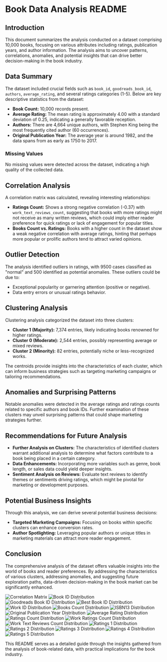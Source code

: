 # Book Data Analysis README

## Introduction
This document summarizes the analysis conducted on a dataset comprising 10,000 books, focusing on various attributes including ratings, publication years, and author information. The analysis aims to uncover patterns, correlations, anomalies, and potential insights that can drive better decision-making in the book industry.

## Data Summary
The dataset included crucial fields such as `book_id`, `goodreads_book_id`, `authors`, `average_rating`, and several ratings categories (1-5). Below are key descriptive statistics from the dataset:

- **Book Count:** 10,000 records present.
- **Average Rating:** The mean rating is approximately 4.00 with a standard deviation of 0.25, indicating a generally favorable reception.
- **Authors:** There are 4,664 unique authors, with Stephen King being the most frequently cited author (60 occurrences).
- **Original Publication Year:** The average year is around 1982, and the data spans from as early as 1750 to 2017.

### Missing Values
No missing values were detected across the dataset, indicating a high quality of the collected data.

## Correlation Analysis
A correlation matrix was calculated, revealing interesting relationships:
- **Ratings Count:** Shows a strong negative correlation (-0.37) with `work_text_reviews_count`, suggesting that books with more ratings might not receive as many written reviews, which could imply either reader preference for quick ratings or lack of engagement for popular titles.
- **Books Count vs. Ratings:** Books with a higher count in the dataset show a weak negative correlation with average ratings, hinting that perhaps more popular or prolific authors tend to attract varied opinions.

## Outlier Detection
The analysis identified outliers in ratings, with 9500 cases classified as "normal" and 500 identified as potential anomalies. These outliers could be due to:
- Exceptional popularity or garnering attention (positive or negative).
- Data entry errors or unusual ratings behavior.

## Clustering Analysis
Clustering analysis categorized the dataset into three clusters:
- **Cluster 1 (Majority):** 7,374 entries, likely indicating books renowned for higher ratings.
- **Cluster 0 (Moderate):** 2,544 entries, possibly representing average or mixed reviews.
- **Cluster 2 (Minority):** 82 entries, potentially niche or less-recognized works.

The centroids provide insights into the characteristics of each cluster, which can inform business strategies such as targeting marketing campaigns or tailoring recommendations.

## Anomalies and Surprising Patterns
Notable anomalies were detected in the average ratings and ratings counts related to specific authors and book IDs. Further examination of these clusters may unveil surprising patterns that could shape marketing strategies further.

## Recommendations for Future Analysis
- **Further Analysis on Clusters:** The characteristics of identified clusters warrant additional analysis to determine what factors contribute to a book being placed in a certain category.
- **Data Enhancements:** Incorporating more variables such as genre, book length, or sales data could yield deeper insights.
- **Sentiment Analysis on Reviews:** Evaluate text reviews to identify themes or sentiments driving ratings, which might be pivotal for marketing or development purposes.

## Potential Business Insights
Through this analysis, we can derive several potential business decisions:
- **Targeted Marketing Campaigns:** Focusing on books within specific clusters can enhance conversion rates.
- **Author Spotlighting:** Leveraging popular authors or unique titles in marketing materials can attract more reader engagement.

## Conclusion
The comprehensive analysis of the dataset offers valuable insights into the world of books and reader preferences. By addressing the characteristics of various clusters, addressing anomalies, and suggesting future exploration paths, data-driven decision-making in the book market can be significantly enhanced.

![Correlation Matrix](correlation_matrix.png)
![Book ID Distribution](book_id_distribution.png)
![Goodreads Book ID Distribution](goodreads_book_id_distribution.png)
![Best Book ID Distribution](best_book_id_distribution.png)
![Work ID Distribution](work_id_distribution.png)
![Books Count Distribution](books_count_distribution.png)
![ISBN13 Distribution](isbn13_distribution.png)
![Original Publication Year Distribution](original_publication_year_distribution.png)
![Average Rating Distribution](average_rating_distribution.png)
![Ratings Count Distribution](ratings_count_distribution.png)
![Work Ratings Count Distribution](work_ratings_count_distribution.png)
![Work Text Reviews Count Distribution](work_text_reviews_count_distribution.png)
![Ratings 1 Distribution](ratings_1_distribution.png)
![Ratings 2 Distribution](ratings_2_distribution.png)
![Ratings 3 Distribution](ratings_3_distribution.png)
![Ratings 4 Distribution](ratings_4_distribution.png)
![Ratings 5 Distribution](ratings_5_distribution.png) 

This README serves as a detailed guide through the insights gathered from the analysis of book-related data, with practical implications for the book industry.